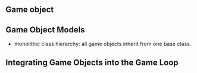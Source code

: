 


## Game object

## Game Object Models
- monolithic class hierarchy:  all game objects inherit from one base class.



## Integrating Game Objects into the Game Loop

